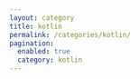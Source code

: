 ```yaml
---
layout: category
title: kotlin
permalink: /categories/kotlin/
pagination:
  enabled: true
  category: kotlin
---
```

